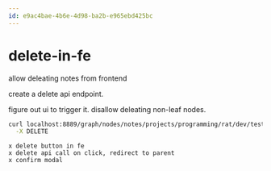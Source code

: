 ```yaml
---
id: e9ac4bae-4b6e-4d98-ba2b-e965ebd425bc
---
```


# delete-in-fe

<rat graph />

allow deleating notes from frontend

create a delete api endpoint.

figure out ui to trigger it. disallow deleating non-leaf nodes.

```sh
curl localhost:8889/graph/nodes/notes/projects/programming/rat/dev/test \
  -X DELETE
```

```todo
x delete button in fe
x delete api call on click, redirect to parent
x confirm modal
```
